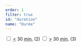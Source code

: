 ```yaml
---
order: 1
filter: true
id: "duration"
name: "Durée"
---
```

<label class="form-field form-field--checkbox">
  <input type="checkbox">
  <span>
    <abbr title="inférieures à"><</abbr>&nbsp;30&nbsp;<abbr title="minutes">min.</abbr>
    <span>(2)</span>
  </span>
</label>

<label class="form-field form-field--checkbox">
  <input type="checkbox">
  <span>
    <abbr title="supérieures à">></abbr>&nbsp;30&nbsp;<abbr title="minutes">min.</abbr>
    <span>(3)</span>
  </span>
</label>
